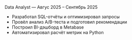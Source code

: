Data Analyst — Авгус 2025 – Сентябрь 2025
- Разработал SQL-отчёты и оптимизировал запросы
- Провёл анализ A/B-теста и подготовил рекомендации
- Построил BI-дэшборд в Metabase
- Автоматизировал расчёт метрик на Python
